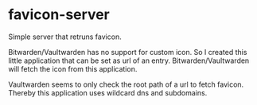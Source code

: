 # favicon-server
Simple server that retruns favicon.

Bitwarden/Vaultwarden has no support for custom icon. So I created this little application that can be set as url of an entry.
Bitwarden/Vaultwarden will fetch the icon from this application.

Vaultwarden seems to only check the root path of a url to fetch favicon. Thereby this application uses wildcard dns and subdomains.
